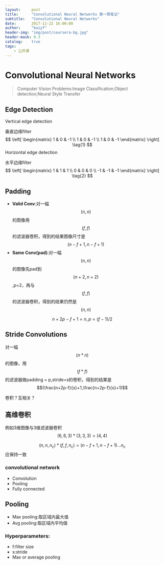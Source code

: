```yaml
---
layout:     post
title:      "Convolutional Neural Networks 第一周笔记"
subtitle:   "Convolutional Neural Networks"
date:       2017-11-22 16:00:00
author:     "baiyf"
header-img: "img/post/coursera-bg.jpg"
header-mask: 0.3
catalog:    true
tags:
    - 公开课
---
```


# Convolutional Neural Networks

> Computer Vision Problems:Image Classification;Object detection;Neural Style Transfer

## Edge Detection

Vertical edge detection

垂直边缘filter
$$
\left[
\begin{matrix}
   1 & 0 & -1 \\
   1 & 0 & -1 \\
   1 & 0 & -1
  \end{matrix} 
  \right] \tag{1}
$$
Horizontal edge detection

水平边缘filter
$$
\left[
\begin{matrix}
    1 &  1 &  1 \\
    0 &  0 &  0 \\
   -1 & -1 & -1
  \end{matrix} 
  \right] \tag{2}
$$

## Padding

* **Valid Conv**:对一幅$$(n,n)$$的图像用$$(f,f)$$的滤波器卷积，得到的结果图像尺寸是$$(n-f+1,n-f+1)$$
* **Same Conv(pad)**:对一幅$$(n,n)$$的图像先pad到$$(n+2,n+2)$$,p=2，再与$$(f,f)$$的滤波器卷积，得到的结果仍然是$$(n,n)$$

$$n+2p-f+1=n, p=(f-1)/2$$

## Stride Convolutions

对一幅$$(n*n)$$的图像，用$$(f*f)$$的滤波器做padding = p,stride=s的卷积，得到的结果是
$$(\frac{n+2p-f}{s}+1,\frac{n+2p-f}{s}+1)$$

卷积？互相关？

## 高维卷积

例如3维图像与3维滤波器卷积$$(6,6,3)*(3,3,3) = (4,4)$$

$$(n,n,n_c) * (f,f,n_c) = (n-f+1,n-f+1)...n_c​$$应保持一致

### convolutional network

* Convolution
* Pooling
* Fully connected

## Pooling

* Max pooling:取区域内最大值
* Avg pooling:取区域内平均值

### Hyperparameters:

* f:filter size
* s:stride
* Max or average pooling